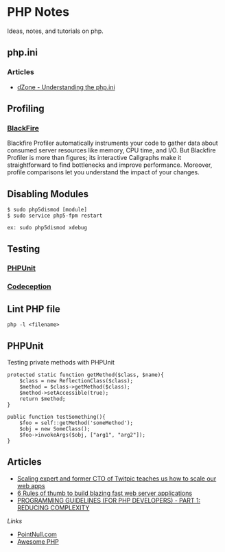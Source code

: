# PHP Notes

Ideas, notes, and tutorials on php. 

## php.ini

### Articles 

- [dZone - Understanding the php.ini](http://php.dzone.com/articles/understanding-phpini)

## Profiling 

### [BlackFire](http://blackfire.io) 
Blackfire Profiler automatically instruments your code to gather data about consumed server resources like memory, CPU time, and I/O. But Blackfire Profiler is more than figures; its interactive Callgraphs make it straightforward to find bottlenecks and improve performance. Moreover, profile comparisons let you understand the impact of your changes.

## Disabling Modules

    $ sudo php5dismod [module]
    $ sudo service php5-fpm restart

    ex: sudo php5dismod xdebug

## Testing 

### [PHPUnit](http://phpunit.de)

### [Codeception](http://codeception.com)

## Lint PHP file

	php -l <filename>

## PHPUnit 

Testing private methods with PHPUnit

    protected static function getMethod($class, $name){
        $class = new ReflectionClass($class); 
        $method = $class->getMethod($class); 
        $method->setAccessible(true); 
        return $method; 
    }

    public function testSomething(){
        $foo = self::getMethod('someMethod'); 
        $obj = new SomeClass(); 
        $foo->invokeArgs($obj, ["arg1", "arg2"]); 
    }

## Articles 

- [Scaling expert and former CTO of Twitpic teaches us how to scale our web apps](
http://scaleyourcode.com/interviews/interview/3)
- [6 Rules of thumb to build blazing fast web server applications](http://loige.co/6-rules-of-thumb-to-build-blazing-fast-web-applications/)
- [PROGRAMMING GUIDELINES (FOR PHP DEVELOPERS) - PART 1: REDUCING COMPLEXITY](https://www.ibuildings.nl/blog/2016/01/programming-guidelines-php-developers-part-1-reducing-complexity)

_Links_

- [PointNull.com](http://pointnull.com/testing-private-methods-with-phpunit/)
- [Awesome PHP](https://github.com/ziadoz/awesome-php/blob/master/README.md)
